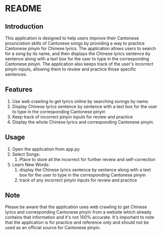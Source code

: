 # README
## Introduction
This application is designed to help users improve their Cantonese prounciation skills of Cantonese songs by providing a way to practice Cantonese pinyin for Chinese lyrics. The application allows users to search for a song by its name, and then displays the Chinese lyrics sentence by sentence along with a text box for the user to type in the corresponding Cantonese pinyin. The application also keeps track of the user's incorrect pinyin inputs, allowing them to review and practice those specific sentences.

## Features
1. Use web crawling to get lyrics online by searching sonngs by name.
2. Display Chinese lyrics sentence by sentence with a text box for the user to type in the corresponding Cantonese pinyin
3. Keep track of incorrect pinyin inputs for review and practice
4. Display the whole Chinese lyrics and corresponding Cantonese pinyin.

## Usage
1. Open the application from app.py
2. Select Songs: 
   1. Place to store all the incorrect for further review and self-correction
3. Learn New Words:
   1. display the Chinese lyrics sentence by sentence along with a text box for the user to type in the corresponding Cantonese pinyin
   2. track of any incorrect pinyin inputs for review and practice

## Note
Please be aware that the application uses web crawling to get Chinese lyrics and corresponding Cantonese pinyin from a website which already contains that information and it's not 100% accurate. It's important to note that the application is for practice and reference only and should not be used as an official source for Cantonese pinyin.
